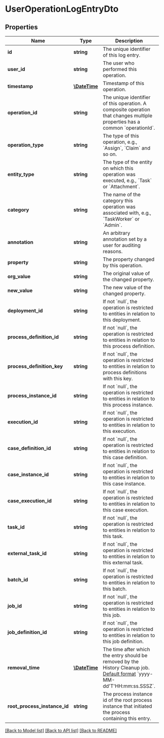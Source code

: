 # UserOperationLogEntryDto

## Properties
Name | Type | Description | Notes
------------ | ------------- | ------------- | -------------
**id** | **string** | The unique identifier of this log entry. | [optional] 
**user_id** | **string** | The user who performed this operation. | [optional] 
**timestamp** | [**\DateTime**](\DateTime.md) | Timestamp of this operation. | [optional] 
**operation_id** | **string** | The unique identifier of this operation. A composite operation that changes multiple properties has a common &#x60;operationId&#x60;. | [optional] 
**operation_type** | **string** | The type of this operation, e.g., &#x60;Assign&#x60;, &#x60;Claim&#x60; and so on. | [optional] 
**entity_type** | **string** | The type of the entity on which this operation was executed, e.g., &#x60;Task&#x60; or &#x60;Attachment&#x60;. | [optional] 
**category** | **string** | The name of the category this operation was associated with, e.g., &#x60;TaskWorker&#x60; or &#x60;Admin&#x60;. | [optional] 
**annotation** | **string** | An arbitrary annotation set by a user for auditing reasons. | [optional] 
**property** | **string** | The property changed by this operation. | [optional] 
**org_value** | **string** | The original value of the changed property. | [optional] 
**new_value** | **string** | The new value of the changed property. | [optional] 
**deployment_id** | **string** | If not &#x60;null&#x60;, the operation is restricted to entities in relation to this deployment. | [optional] 
**process_definition_id** | **string** | If not &#x60;null&#x60;, the operation is restricted to entities in relation to this process definition. | [optional] 
**process_definition_key** | **string** | If not &#x60;null&#x60;, the operation is restricted to entities in relation to process definitions with this key. | [optional] 
**process_instance_id** | **string** | If not &#x60;null&#x60;, the operation is restricted to entities in relation to this process instance. | [optional] 
**execution_id** | **string** | If not &#x60;null&#x60;, the operation is restricted to entities in relation to this execution. | [optional] 
**case_definition_id** | **string** | If not &#x60;null&#x60;, the operation is restricted to entities in relation to this case definition. | [optional] 
**case_instance_id** | **string** | If not &#x60;null&#x60;, the operation is restricted to entities in relation to this case instance. | [optional] 
**case_execution_id** | **string** | If not &#x60;null&#x60;, the operation is restricted to entities in relation to this case execution. | [optional] 
**task_id** | **string** | If not &#x60;null&#x60;, the operation is restricted to entities in relation to this task. | [optional] 
**external_task_id** | **string** | If not &#x60;null&#x60;, the operation is restricted to entities in relation to this external task. | [optional] 
**batch_id** | **string** | If not &#x60;null&#x60;, the operation is restricted to entities in relation to this batch. | [optional] 
**job_id** | **string** | If not &#x60;null&#x60;, the operation is restricted to entities in relation to this job. | [optional] 
**job_definition_id** | **string** | If not &#x60;null&#x60;, the operation is restricted to entities in relation to this job definition. | [optional] 
**removal_time** | [**\DateTime**](\DateTime.md) | The time after which the entry should be removed by the History Cleanup job. [Default format](https://docs.camunda.org/manual/7.21/reference/rest/overview/date-format/) &#x60;yyyy-MM-dd&#x27;T&#x27;HH:mm:ss.SSSZ&#x60;. | [optional] 
**root_process_instance_id** | **string** | The process instance id of the root process instance that initiated the process containing this entry. | [optional] 

[[Back to Model list]](../../README.md#documentation-for-models) [[Back to API list]](../../README.md#documentation-for-api-endpoints) [[Back to README]](../../README.md)


